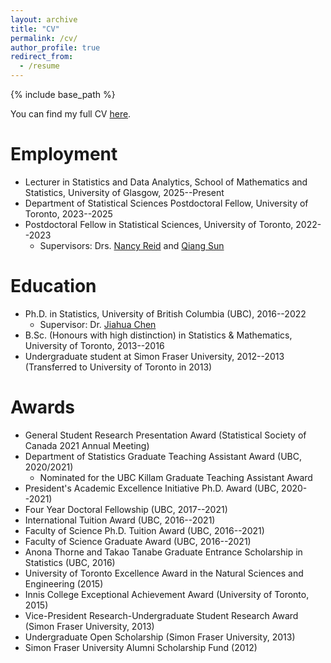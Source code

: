 ```yaml
---
layout: archive
title: "CV"
permalink: /cv/
author_profile: true
redirect_from:
  - /resume
---
```


{% include base_path %}

You can find my full CV [here](https://gozhang.github.io/files/CV_Archer.pdf).

Employment
======
* Lecturer in Statistics and Data Analytics, School of Mathematics and Statistics, University of Glasgow, 2025--Present
* Department of Statistical Sciences Postdoctoral Fellow, University of Toronto, 2023--2025
* Postdoctoral Fellow in Statistical Sciences, University of Toronto, 2022--2023
  * Supervisors: Drs. [Nancy Reid](https://www.utstat.utoronto.ca/reid/) and [Qiang Sun](https://sites.google.com/view/qsun) 
  
Education
======
* Ph.D. in Statistics, University of British Columbia (UBC), 2016--2022
  * Supervisor: Dr. [Jiahua Chen](https://www.stat.ubc.ca/~jhchen/)
* B.Sc. (Honours with high distinction) in Statistics & Mathematics, University of Toronto, 2013--2016
* Undergraduate student at Simon Fraser University, 2012--2013 (Transferred to University of Toronto in 2013)

Awards 
======
* General Student Research Presentation Award (Statistical Society of Canada 2021 Annual Meeting)
* Department of Statistics Graduate Teaching Assistant Award (UBC, 2020/2021)
  * Nominated for the UBC Killam Graduate Teaching Assistant Award
* President's Academic Excellence Initiative Ph.D. Award (UBC, 2020--2021)
* Four Year Doctoral Fellowship (UBC, 2017--2021)
* International Tuition Award (UBC, 2016--2021)
* Faculty of Science Ph.D. Tuition Award (UBC, 2016--2021)
* Faculty of Science Graduate Award (UBC, 2016--2021)
* Anona Thorne and Takao Tanabe Graduate Entrance Scholarship in Statistics (UBC, 2016)
* University of Toronto Excellence Award in the Natural Sciences and Engineering (2015)
* Innis College Exceptional Achievement Award (University of Toronto, 2015)
* Vice-President Research-Undergraduate Student Research Award (Simon Fraser University, 2013)
* Undergraduate Open Scholarship (Simon Fraser University, 2013)
* Simon Fraser University Alumni Scholarship Fund (2012)
  
